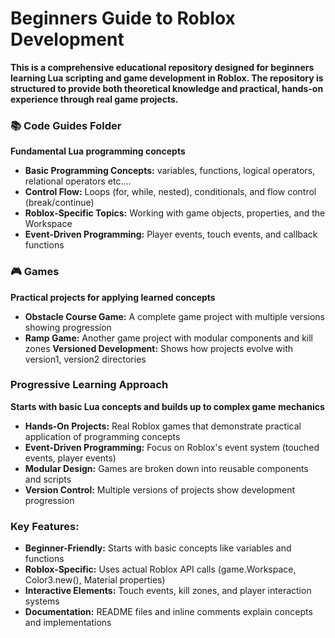 # Beginners Guide to Roblox Development
**This is a comprehensive educational repository designed for beginners learning Lua scripting and game development in Roblox. The repository is structured to provide both theoretical knowledge and practical, hands-on experience through real game projects.**


### 📚 Code Guides Folder
**Fundamental Lua programming concepts**
- **Basic Programming Concepts:** variables, functions, logical operators, relational operators etc....
- **Control Flow:** Loops (for, while, nested), conditionals, and flow control (break/continue)
- **Roblox-Specific Topics:** Working with game objects, properties, and the Workspace
- **Event-Driven Programming:** Player events, touch events, and callback functions

### 🎮 Games
**Practical projects for applying learned concepts**
- **Obstacle Course Game:** A complete game project with multiple versions showing progression
- **Ramp Game:** Another game project with modular components and kill zones
**Versioned Development:** Shows how projects evolve with version1, version2 directories

### Progressive Learning Approach
**Starts with basic Lua concepts and builds up to complex game mechanics**
- **Hands-On Projects:** Real Roblox games that demonstrate practical application of programming concepts
- **Event-Driven Programming:** Focus on Roblox's event system (touched events, player events)
- **Modular Design:** Games are broken down into reusable components and scripts
- **Version Control:** Multiple versions of projects show development progression

### Key Features:
- **Beginner-Friendly:** Starts with basic concepts like variables and functions
- **Roblox-Specific:** Uses actual Roblox API calls (game.Workspace, Color3.new(), Material properties)
- **Interactive Elements:** Touch events, kill zones, and player interaction systems
- **Documentation:** README files and inline comments explain concepts and implementations


